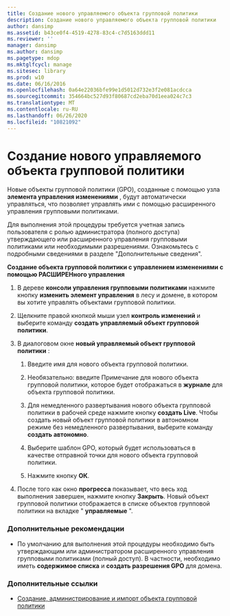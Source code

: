 ```yaml
---
title: Создание нового управляемого объекта групповой политики
description: Создание нового управляемого объекта групповой политики
author: dansimp
ms.assetid: b43ce0f4-4519-4278-83c4-c7d5163ddd11
ms.reviewer: ''
manager: dansimp
ms.author: dansimp
ms.pagetype: mdop
ms.mktglfcycl: manage
ms.sitesec: library
ms.prod: w10
ms.date: 06/16/2016
ms.openlocfilehash: 0a64e22036bfe99e1d5012d732e3f2e081acdcca
ms.sourcegitcommit: 354664bc527d93f80687cd2eba70d1eea024c7c3
ms.translationtype: MT
ms.contentlocale: ru-RU
ms.lasthandoff: 06/26/2020
ms.locfileid: "10821092"
---
```

# Создание нового управляемого объекта групповой политики


Новые объекты групповой политики (GPO), созданные с помощью узла **элемента управления изменениями** , будут автоматически управляться, что позволяет управлять ими с помощью расширенного управления групповыми политиками.

Для выполнения этой процедуры требуется учетная запись пользователя с ролью администратора (полного доступа) утверждающего или расширенного управления групповыми политиками или необходимыми разрешениями. Ознакомьтесь с подробными сведениями в разделе "Дополнительные сведения".

**Создание объекта групповой политики с управлением изменениями с помощью РАСШИРЕНного управления**

1.  В дереве **консоли управления групповыми политиками** нажмите кнопку **изменить элемент управления** в лесу и домене, в котором вы хотите управлять объектами групповой политики.

2.  Щелкните правой кнопкой мыши узел **контроль изменений** и выберите команду **создать управляемый объект групповой политики**.

3.  В диалоговом окне **новый управляемый объект групповой политики** :

    1.  Введите имя для нового объекта групповой политики.

    2.  Необязательно: введите Примечание для нового объекта групповой политики, которое будет отображаться в **журнале** для объекта групповой политики.

    3.  Для немедленного развертывания нового объекта групповой политики в рабочей среде нажмите кнопку **создать Live**. Чтобы создать новый объект групповой политики в автономном режиме без немедленного развертывания, выберите команду **создать автономно**.

    4.  Выберите шаблон GPO, который будет использоваться в качестве отправной точки для нового объекта групповой политики.

    5.  Нажмите кнопку **ОК**.

4.  После того как окно **прогресса** показывает, что весь ход выполнения завершен, нажмите кнопку **Закрыть**. Новый объект групповой политики отображается в списке объектов групповой политики на вкладке " **управляемые** ".

### Дополнительные рекомендации

-   По умолчанию для выполнения этой процедуры необходимо быть утверждающим или администратором расширенного управления групповыми политиками (полный доступ). В частности, необходимо иметь **содержимое списка** и **создать разрешения GPO** для домена.

### Дополнительные ссылки

-   [Создание, администрирование и импорт объекта групповой политики](creating-controlling-or-importing-a-gpo-approver.md)

 

 





